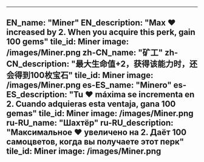---

EN_name: "Miner"
EN_description: "Max ❤️ increased by 2. When you acquire this perk, gain 100 gems"
tile_id: Miner
image: /images/Miner.png
zh-CN_name: "矿工"
zh-CN_description: "最大生命值+2，获得该能力时，还会得到100枚宝石"
tile_id: Miner
image: /images/Miner.png
es-ES_name: "Minero"
es-ES_description: "Tu ❤️ máxima se incrementa en 2. Cuando adquieras esta ventaja, gana 100 gemas"
tile_id: Miner
image: /images/Miner.png
ru-RU_name: "Шахтёр"
ru-RU_description: "Максимальное ❤️ увеличено на 2. Даёт 100 самоцветов, когда вы получаете этот перк"
tile_id: Miner
image: /images/Miner.png
---